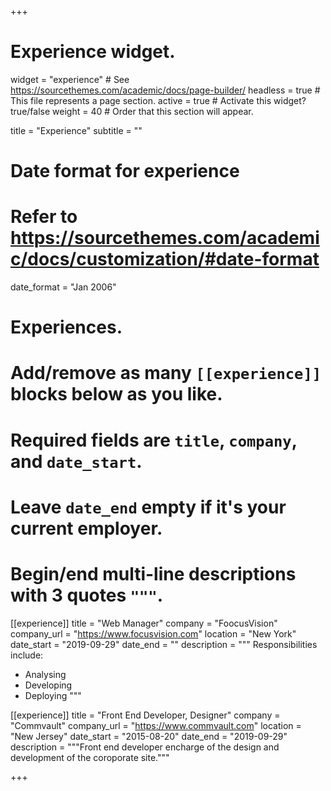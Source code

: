 +++
# Experience widget.
widget = "experience"  # See https://sourcethemes.com/academic/docs/page-builder/
headless = true  # This file represents a page section.
active = true  # Activate this widget? true/false
weight = 40  # Order that this section will appear.

title = "Experience"
subtitle = ""

# Date format for experience
#   Refer to https://sourcethemes.com/academic/docs/customization/#date-format
date_format = "Jan 2006"

# Experiences.
#   Add/remove as many `[[experience]]` blocks below as you like.
#   Required fields are `title`, `company`, and `date_start`.
#   Leave `date_end` empty if it's your current employer.
#   Begin/end multi-line descriptions with 3 quotes `"""`.
[[experience]]
  title = "Web Manager"
  company = "FoocusVision"
  company_url = "https://www.focusvision.com"
  location = "New York"
  date_start = "2019-09-29"
  date_end = ""
  description = """
  Responsibilities include:
  
  * Analysing
  * Developing
  * Deploying
  """

[[experience]]
  title = "Front End Developer, Designer"
  company = "Commvault"
  company_url = "https://www.commvault.com"
  location = "New Jersey"
  date_start = "2015-08-20"
  date_end = "2019-09-29"
  description = """Front end developer encharge of the design and development of the coroporate site."""

+++

